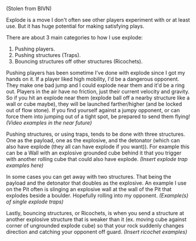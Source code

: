 (Stolen from BIVN)

Explode is a move I don't often see other players experiment with or at least use. But it has huge potential for making satisfying plays.

There are about 3 main categories to how I use explode:
1. Pushing players.
2. Pushing structures (Traps).
3. Bouncing structures off other structures (Ricochets).

Pushing players has been sometime I've done with explode since I got my hands on it. If a player liked high mobility, I'd be a dangerous opponent. They make one bad jump and I could  explode near them and it'd be a ring out.
Players in the air have no friction, just their current velocity and gravity. So if you hit an explode near them (explode ball off a nearby structure like a wall or cube maybe), they will be launched farther/higher (and be locked out of flow stone).
If you find yourself against a jumpy opponent, or can force them into jumping out of a tight spot, be prepared to send them flying!
*(Video examples in the near future)*

Pushing structures, or using traps, tends to be done with three structures. One as the payload, one as the explosive, and the detonator (which can also have explode (they all can have explode if you want)).
For example this can be a Wall with an explosive grounded cube behind it that you trigger with another rolling cube that could also have explode.
*(Insert explode trap examples here)*

In some cases you can get away with two structures. That being the payload and the detonator that doubles as the explosive. An example I use on the Pit often is slinging an explosive wall at the wall of the Pit that explodes beside a boulder. Hopefully rolling into my opponent.
*(Example(s) of single explode traps)*

Lastly, bouncing structures, or Ricochets, is when you send a structure at another explosive structure that is weaker than it (ex. moving cube against corner of ungrounded explode cube) so that your rock suddenly changes direction and catching your opponent off guard.
*(Insert ricochet examples)*